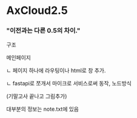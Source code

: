 # AxCloud2.5

### "이전과는 다른 0.5의 차이."

구조

메인페이지

ㄴ 페이지 하나에 라우팅이나 html로 창 추가.

ㄴ fastapi로 쪼개서 마이크로 서비스로써 동작, 노드방식

(기말고사 끝나고 그림추가)

대부분의 정보는 note.txt에 있음